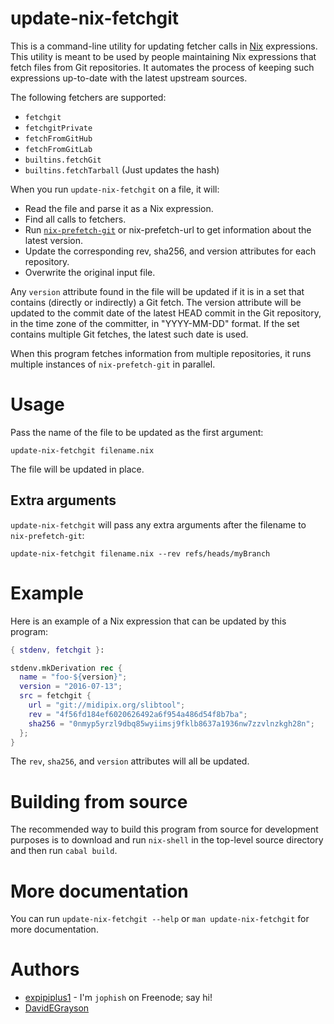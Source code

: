 # update-nix-fetchgit

This is a command-line utility for updating fetcher calls in
[Nix](http://nixos.org/nix/) expressions.  This utility is meant to be used by
people maintaining Nix expressions that fetch files from Git repositories.  It
automates the process of keeping such expressions up-to-date with the latest
upstream sources.

The following fetchers are supported:

- `fetchgit`
- `fetchgitPrivate`
- `fetchFromGitHub`
- `fetchFromGitLab`
- `builtins.fetchGit`
- `builtins.fetchTarball` (Just updates the hash)

When you run `update-nix-fetchgit` on a file, it will:

- Read the file and parse it as a Nix expression.
- Find all calls to fetchers.
- Run
  [`nix-prefetch-git`](https://github.com/NixOS/nixpkgs/blob/master/pkgs/build-support/fetchgit/nix-prefetch-git)
  or nix-prefetch-url to get information about the latest version.
- Update the corresponding rev, sha256, and version attributes for each repository.
- Overwrite the original input file.

Any `version` attribute found in the file will be updated if it is in a set that contains (directly or indirectly) a Git fetch.  The version attribute will be updated to the commit date of the latest HEAD commit in the Git repository, in the time zone of the committer, in "YYYY-MM-DD" format.  If the set contains multiple Git fetches, the latest such date is used.

When this program fetches information from multiple repositories, it runs multiple instances of `nix-prefetch-git` in parallel.


# Usage

Pass the name of the file to be updated as the first argument:

    update-nix-fetchgit filename.nix

The file will be updated in place.

## Extra arguments

`update-nix-fetchgit` will pass any extra arguments after the filename to `nix-prefetch-git`:

    update-nix-fetchgit filename.nix --rev refs/heads/myBranch


# Example

Here is an example of a Nix expression that can be updated by this program:

```nix
{ stdenv, fetchgit }:

stdenv.mkDerivation rec {
  name = "foo-${version}";
  version = "2016-07-13";
  src = fetchgit {
    url = "git://midipix.org/slibtool";
    rev = "4f56fd184ef6020626492a6f954a486d54f8b7ba";
    sha256 = "0nmyp5yrzl9dbq85wyiimsj9fklb8637a1936nw7zzvlnzkgh28n";
  };
}
```

The `rev`, `sha256`, and `version` attributes will all be updated.


# Building from source

The recommended way to build this program from source for development purposes is to download and run `nix-shell` in the top-level source directory and then run `cabal build`.


# More documentation

You can run `update-nix-fetchgit --help` or `man update-nix-fetchgit` for more documentation.


# Authors

- [expipiplus1](https://github.com/expipiplus1) - I'm `jophish` on Freenode; say hi!
- [DavidEGrayson](https://github.com/DavidEGrayson)
